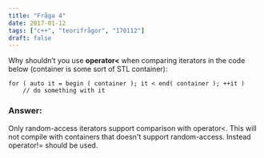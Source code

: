 ```yaml
---
title: "Fråga 4"
date: 2017-01-12
tags: ["c++", "teorifrågor", "170112"]
draft: false
---
```

Why shouldn’t you use **operator\<** when comparing iterators in the code below (container
is some sort of STL container):
<!--more-->
```
for ( auto it = begin ( container ); it < end( container ); ++it )
    // do something with it
```



### Answer:
Only random-access iterators support comparison with operator<. This will not compile with containers that doesn't support random-access. Instead operator!= should be used.